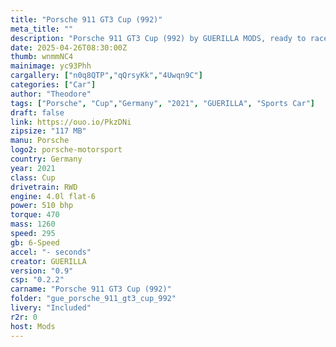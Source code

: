 ```yaml
--- 
title: "Porsche 911 GT3 Cup (992)"
meta_title: ""
description: "Porsche 911 GT3 Cup (992) by GUERILLA MODS, ready to race!"
date: 2025-04-26T08:30:00Z
thumb: wnmmNC4
mainimage: yc93Phh
cargallery: ["n0q8QTP","qQrsyKk","4Uwqn9C"]
categories: ["Car"]
author: "Theodore"
tags: ["Porsche", "Cup","Germany", "2021", "GUERILLA", "Sports Car"]
draft: false
link: https://ouo.io/PkzDNi
zipsize: "117 MB"
manu: Porsche
logo2: porsche-motorsport
country: Germany
year: 2021
class: Cup
drivetrain: RWD
engine: 4.0l flat-6
power: 510 bhp
torque: 470
mass: 1260
speed: 295
gb: 6-Speed
accel: "- seconds"
creator: GUERILLA
version: "0.9"
csp: "0.2.2"
carname: "Porsche 911 GT3 Cup (992)"
folder: "gue_porsche_911_gt3_cup_992"
livery: "Included"
r2r: 0
host: Mods
---
```

